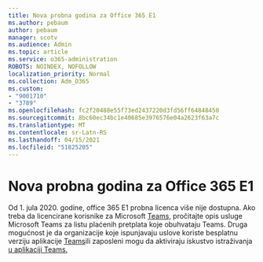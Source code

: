 ```yaml
---
title: Nova probna godina za Office 365 E1
ms.author: pebaum
author: pebaum
manager: scotv
ms.audience: Admin
ms.topic: article
ms.service: o365-administration
ROBOTS: NOINDEX, NOFOLLOW
localization_priority: Normal
ms.collection: Adm_O365
ms.custom:
- "9001710"
- "3789"
ms.openlocfilehash: fc2f20488e55f73ed2437220d3fd56ff64848450
ms.sourcegitcommit: 8bc60ec34bc1e40685e3976576e04a2623f63a7c
ms.translationtype: MT
ms.contentlocale: sr-Latn-RS
ms.lasthandoff: 04/15/2021
ms.locfileid: "51825205"
---
```

# <a name="new-office-365-e1-trial"></a>Nova probna godina za Office 365 E1

Od 1. jula 2020. godine, office 365 E1 probna licenca više nije dostupna. Ako treba da licencirane korisnike za Microsoft [Teams,](https://docs.microsoft.com/office365/servicedescriptions/teams-service-description) pročitajte opis usluge Microsoft Teams za listu plaćenih pretplata koje obuhvataju Teams. Druga mogućnost je da organizacije koje ispunjavaju uslove koriste besplatnu verziju aplikacije [Teams](https://support.office.com/article/Welcome-to-Microsoft-Teams-free-6d79a648-6913-4696-9237-ed13de64ae3c)ili zaposleni mogu da aktiviraju iskustvo istraživanja [u aplikaciji Teams.](https://docs.microsoft.com/MicrosoftTeams/teams-exploratory)
